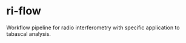# ri-flow
Workflow pipeline for radio interferometry with specific application to tabascal analysis.
